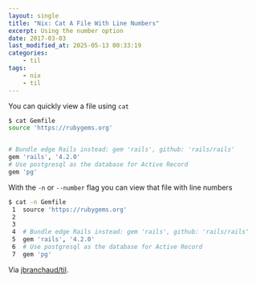 ```yaml
---
layout: single
title: "Nix: Cat A File With Line Numbers"
excerpt: Using the number option
date: 2017-03-03
last_modified_at: 2025-05-13 00:33:19
categories:
    - til
tags:
    - nix
    - til
---
```


You can quickly view a file using `cat`

```bash
$ cat Gemfile
source 'https://rubygems.org'


# Bundle edge Rails instead: gem 'rails', github: 'rails/rails'
gem 'rails', '4.2.0'
# Use postgresql as the database for Active Record
gem 'pg'
```

With the `-n` or `--number` flag you can view that file with line numbers

```bash
$ cat -n Gemfile
 1  source 'https://rubygems.org'
 2
 3
 4  # Bundle edge Rails instead: gem 'rails', github: 'rails/rails'
 5  gem 'rails', '4.2.0'
 6  # Use postgresql as the database for Active Record
 7  gem 'pg'
```

Via [jbranchaud/til](https://github.com/jbranchaud/til).
